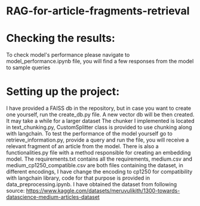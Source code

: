 # RAG-for-article-fragments-retrieval
# Checking the results:
To check model's performance please navigate to model_performance.ipynb file, you will find a few responses from the model to sample queries

# Setting up the project:
I have provided a FAISS db in the repository, but in case you want to create one yourself, run the create_db.py file. A new vector db will be then created. It may take a while for a larger dataset
The chunker I implemented is located in text_chunking.py, CustomSplitter class is provided to use chunking along with langchain.
To test the performance of the model yourself go to retrieve_information.py, provide a query and run the file, you will receive a relevant fragment of an article from the model.
There is also a functionalities.py file with a method responsible for creating an embedding model.
The requirements.txt contains all the requirements, medium.csv and medium_cp1250_compatible.csv are both files containing the dataset, in different encodings, I have change the encoding to cp1250 for compatibility with langchain library, code for that purpose is provided in data_preprocessing.ipynb. I have obtained the dataset from following source: https://www.kaggle.com/datasets/meruvulikith/1300-towards-datascience-medium-articles-dataset
